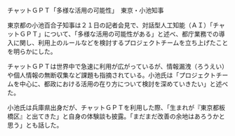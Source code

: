 チャットＧＰＴ「多様な活用の可能性」　東京・小池知事



東京都の小池百合子知事は２１日の記者会見で、対話型人工知能（ＡＩ）「チャットＧＰＴ」について、「多様な活用の可能性がある」と述べ、都庁業務での導入に関し、利用上のルールなどを検討するプロジェクトチームを立ち上げたことを明らかにした。

チャットＧＰＴは世界中で急速に利用が広がっているが、情報漏洩（ろうえい）や個人情報の無断収集など課題も指摘されている。小池氏は「プロジェクトチームを中心に、都政における活用の在り方について検討を深めていきたい」と述べた。

小池氏は兵庫県出身だが、チャットＧＰＴを利用した際、「生まれが『東京都板橋区』と出てきた」と自身の体験談も披露。「まだまだ改善の余地はあろうかと思う」とも話した。
